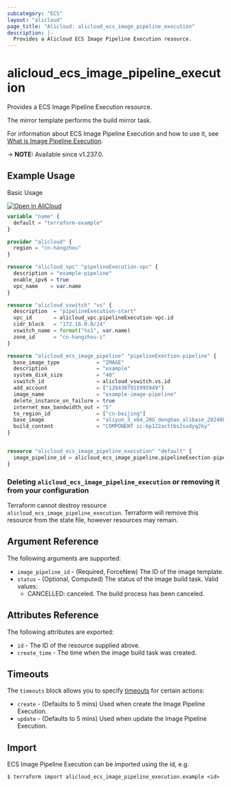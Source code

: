 ```yaml
---
subcategory: "ECS"
layout: "alicloud"
page_title: "Alicloud: alicloud_ecs_image_pipeline_execution"
description: |-
  Provides a Alicloud ECS Image Pipeline Execution resource.
---
```


# alicloud_ecs_image_pipeline_execution

Provides a ECS Image Pipeline Execution resource.

The mirror template performs the build mirror task.

For information about ECS Image Pipeline Execution and how to use it, see [What is Image Pipeline Execution](https://www.alibabacloud.com/help/en/ecs/developer-reference/api-ecs-2014-05-26-startimagepipelineexecution).

-> **NOTE:** Available since v1.237.0.

## Example Usage

Basic Usage

<div style="display: block;margin-bottom: 40px;"><div class="oics-button" style="float: right;position: absolute;margin-bottom: 10px;">
  <a href="https://api.aliyun.com/terraform?resource=alicloud_ecs_image_pipeline_execution&exampleId=51ea8dfb-0104-8d61-3482-a8835b0b0df89a34328f&activeTab=example&spm=docs.r.ecs_image_pipeline_execution.0.51ea8dfb01&intl_lang=EN_US" target="_blank">
    <img alt="Open in AliCloud" src="https://img.alicdn.com/imgextra/i1/O1CN01hjjqXv1uYUlY56FyX_!!6000000006049-55-tps-254-36.svg" style="max-height: 44px; max-width: 100%;">
  </a>
</div></div>

```terraform
variable "name" {
  default = "terraform-example"
}

provider "alicloud" {
  region = "cn-hangzhou"
}

resource "alicloud_vpc" "pipelineExecution-vpc" {
  description = "example-pipeline"
  enable_ipv6 = true
  vpc_name    = var.name
}

resource "alicloud_vswitch" "vs" {
  description  = "pipelineExecution-start"
  vpc_id       = alicloud_vpc.pipelineExecution-vpc.id
  cidr_block   = "172.16.0.0/24"
  vswitch_name = format("%s1", var.name)
  zone_id      = "cn-hangzhou-i"
}

resource "alicloud_ecs_image_pipeline" "pipelineExection-pipeline" {
  base_image_type            = "IMAGE"
  description                = "example"
  system_disk_size           = "40"
  vswitch_id                 = alicloud_vswitch.vs.id
  add_account                = ["1284387915995949"]
  image_name                 = "example-image-pipeline"
  delete_instance_on_failure = true
  internet_max_bandwidth_out = "5"
  to_region_id               = ["cn-beijing"]
  base_image                 = "aliyun_3_x64_20G_dengbao_alibase_20240819.vhd"
  build_content              = "COMPONENT ic-bp122acttbs2sxdyq2ky"
}


resource "alicloud_ecs_image_pipeline_execution" "default" {
  image_pipeline_id = alicloud_ecs_image_pipeline.pipelineExection-pipeline.id
}
```

### Deleting `alicloud_ecs_image_pipeline_execution` or removing it from your configuration

Terraform cannot destroy resource `alicloud_ecs_image_pipeline_execution`. Terraform will remove this resource from the state file, however resources may remain.

## Argument Reference

The following arguments are supported:
* `image_pipeline_id` - (Required, ForceNew) The ID of the image template.
* `status` - (Optional, Computed) The status of the image build task. Valid values:
  - CANCELLED: canceled. The build process has been canceled.

## Attributes Reference

The following attributes are exported:
* `id` - The ID of the resource supplied above.
* `create_time` - The time when the image build task was created.

## Timeouts

The `timeouts` block allows you to specify [timeouts](https://developer.hashicorp.com/terraform/language/resources/syntax#operation-timeouts) for certain actions:
* `create` - (Defaults to 5 mins) Used when create the Image Pipeline Execution.
* `update` - (Defaults to 5 mins) Used when update the Image Pipeline Execution.

## Import

ECS Image Pipeline Execution can be imported using the id, e.g.

```shell
$ terraform import alicloud_ecs_image_pipeline_execution.example <id>
```